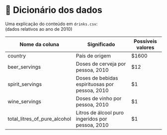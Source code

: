 # 📔 Dicionário dos dados
Uma explicação do conteúdo em `drinks.csv`:<br>
(dados relativos ao ano de 2010)

| Nome da coluna | Significado | Possíveis valores |
| ------------- |-------------| -----|
| country      | País de origem | $1600 |
| beer_servings      | Doses de cerveja por pessoa, 2010      |   $12 |
| spirit_servings | Doses de bebidas espirituosas por pessoa, 2010      |    $1 |
| wine_servings | Doses de vinho por pessoa, 2010      |    $1 |
| total_litres_of_pure_alcohol | Litros de álcool puro ingeridos por pessoa, 2010     |    $1 |
